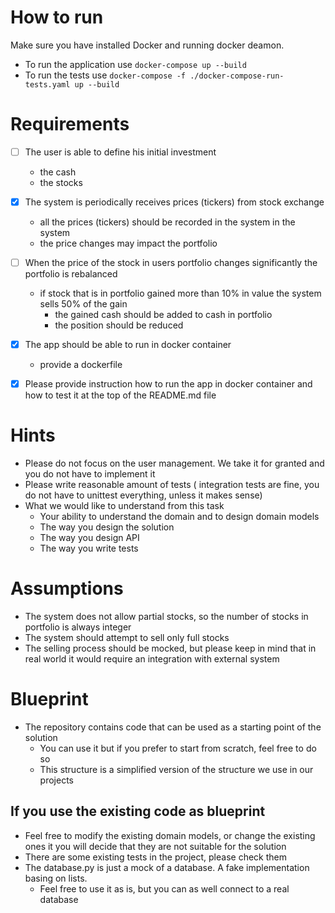 # How to run
Make sure you have installed Docker and running docker deamon.
  - To run the application use `docker-compose up --build`
  - To run the tests use `docker-compose -f ./docker-compose-run-tests.yaml up --build`
# Requirements

- [ ] The user is able to define his initial investment
  - the cash
  - the stocks

- [x] The system is periodically receives prices (tickers) from stock exchange
  - all the prices (tickers) should be recorded in the system in the system
  - the price changes may impact the portfolio
    
- [ ] When the price of the stock in users portfolio changes significantly the portfolio is rebalanced
  - if stock that is in portfolio gained more than 10% in value the system sells 50% of the gain
    - the gained cash should be added to cash in portfolio
    - the position should be reduced
    
- [x] The app should be able to run in docker container
  - provide a dockerfile
  
 - [x] Please provide instruction how to run the app in docker container and how to test it at the top of the README.md file 

# Hints
- Please do not focus on the user management. We take it for granted and you do not have to implement it
- Please write reasonable amount of tests ( integration tests are fine, you do not have to unittest everything, unless it makes sense)
- What we would like to understand from this task
  - Your ability to understand the domain and to design domain models
  - The way you design the solution
  - The way you design API
  - The way you write tests

# Assumptions
- The system does not allow partial stocks, so the number of stocks in portfolio is always integer
- The system should attempt to sell only full stocks
- The selling process should be mocked, but please keep in mind that in real world it would require an integration with external system


# Blueprint
- The repository contains code that can be used as a starting point of the solution
  - You can use it but if you prefer to start from scratch, feel free to do so
  - This structure is a simplified version of the structure we use in our projects

## If you use the existing code as blueprint
- Feel free to modify the existing domain models, or change the existing ones it you will decide that they are not suitable for the solution
- There are some existing tests in the project, please check them 
- The database.py is just a mock of a database. A fake implementation basing on lists.
  - Feel free to use it as is, but you can as well connect to a real database